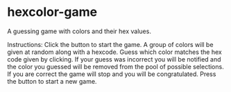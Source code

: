 # hexcolor-game
A guessing game with colors and their hex values.

Instructions:
Click the button to start the game. A group of colors will be given at random along with a hexcode. Guess
which color matches the hex code given by clicking. If your guess was incorrect you will be notified and the
color you guessed will be removed from the pool of possible selections. If you are correct the game will stop
and you will be congratulated. Press the button to start a new game.
